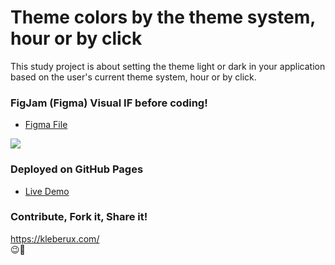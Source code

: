 # Theme colors by the theme system, hour or by click

This study project is about setting the theme light or dark in your application based on the user's current theme system, hour or by click.


### FigJam (Figma) Visual IF before coding!
- [Figma File](https://www.figma.com/file/fdKkxhtNoJmT2oE2KarFG5/Theme-Project?node-id=0%3A1)
<img src="https://kleberux.com/projects/theme-project.jpg">

### Deployed on GitHub Pages
- [Live Demo](https://kleber-smartdev.github.io/Theme-By-System-Hours-Click-v2.0/)

### Contribute, Fork it, Share it!
https://kleberux.com/
<br>
😉🚀
